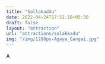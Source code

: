 ```yaml
---
title: "Sollakaddu"
date: 2022-04-24T17:51:18+05:30
draft: false
layout: "attraction"
url: "attractions/solakkadu"
img: "/img/1280px-Agaya_Gangai.jpg"
---
```


A